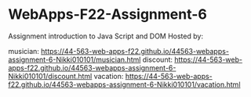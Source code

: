 # WebApps-F22-Assignment-6
Assignment introduction to Java Script and DOM
Hosted by:  

musician:           https://44-563-web-apps-f22.github.io/44563-webapps-assignment-6-Nikki010101/musician.html
discount:           https://44-563-web-apps-f22.github.io/44563-webapps-assignment-6-Nikki010101/discount.html
vacation:           https://44-563-web-apps-f22.github.io/44563-webapps-assignment-6-Nikki010101/vacation.html
 
